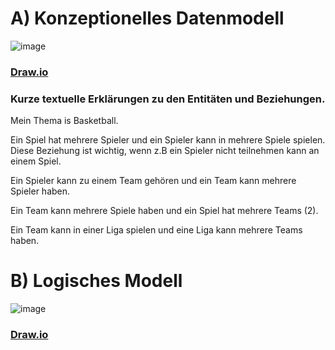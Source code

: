 # A) Konzeptionelles Datenmodell 

![image](https://github.com/user-attachments/assets/c3cd750d-644a-4bff-8f70-0d7f6f5c49fb)

### [Draw.io](Konzeptionell.drawio)

### Kurze textuelle Erklärungen zu den Entitäten und Beziehungen.

Mein Thema is Basketball.

Ein Spiel hat mehrere Spieler und ein Spieler kann in mehrere Spiele spielen.
Diese Beziehung ist wichtig, wenn z.B ein Spieler nicht teilnehmen kann an einem Spiel.

Ein Spieler kann zu einem Team gehören und ein Team kann mehrere Spieler haben.


Ein Team kann mehrere Spiele haben und ein Spiel hat mehrere Teams (2).

Ein Team kann in einer Liga spielen und eine Liga kann mehrere Teams haben.

# B) Logisches Modell

![image](https://github.com/user-attachments/assets/64894e58-f607-44a3-a731-b25ca50247f8)

### [Draw.io](Logisches.drawio)
